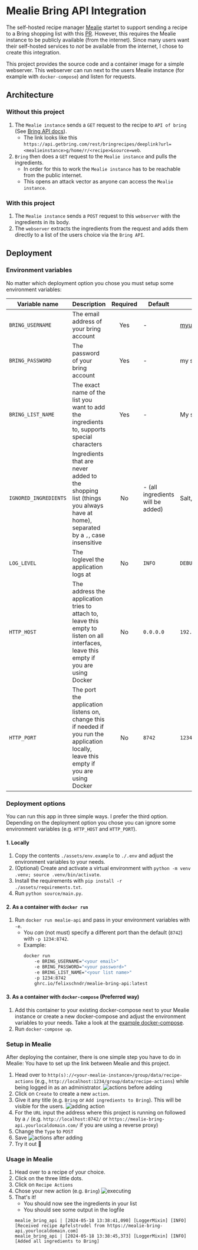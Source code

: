 # Mealie Bring API Integration

The self-hosted recipe manager [Mealie](https://github.com/mealie-recipes/mealie) startet to support sending a recipe to
a Bring shopping list with this [PR](https://github.com/mealie-recipes/mealie/pull/3448). However, this requires the
Mealie instance to be publicly available (from the internet). Since many users want their self-hosted services to
*not* be available from the internet, I chose to create this integration.

This project provides the source code and a container image for a simple webserver. This webserver can run next to
the users Mealie instance (for example with `docker-compose`) and listen for requests.

## Architecture

### Without this project

1. The `Mealie instance` sends a `GET` request to the recipe to `API of bring`
   (See [Bring API docs](https://sites.google.com/getbring.com/bring-import-dev-guide/web-to-app-integration)).
	- The link looks like
	  this `https://api.getbring.com/rest/bringrecipes/deeplink?url=<mealieinstance>g/home/r/<recipe>&source=web`.
2. `Bring` then does a `GET` request to the `Mealie instance` and pulls the ingredients.
	- In order for this to work the `Mealie instance` has to be reachable from the public internet.
	- This opens an attack vector as anyone can access the `Mealie instance`.

### With this project

1. The `Mealie instance` sends a `POST` request to this `webserver` with the ingredients in its body.
2. The `webserver` extracts the ingredients from the request and adds them directly to a list of the users choice via
   the `Bring API`.

## Deployment

### Environment variables

No matter which deployment option you chose you must setup some environment variables:

| Variable name         | Description                                                                                                                             | Required | Default                           | Example                      |
|-----------------------|-----------------------------------------------------------------------------------------------------------------------------------------|:--------:|-----------------------------------|------------------------------|
| `BRING_USERNAME`      | The email address of your bring account                                                                                                 |   Yes    | -                                 | myuser@myemailprovider.com   |
| `BRING_PASSWORD`      | The password of your bring account                                                                                                      |   Yes    | -                                 | my super secret password     |
| `BRING_LIST_NAME`     | The exact name of the list you want to add the ingredients to, supports special characters                                              |   Yes    | -                                 | My shopping list with spaces |
| `IGNORED_INGREDIENTS` | Ingredients that are never added to the shopping list (things you always have at home), separated by a `,`, case insensitive            |    No    | - (all ingredients will be added) | Salt,Pepper,frying oil       |
| `LOG_LEVEL`           | The loglevel the application logs at                                                                                                    |    No    | `INFO`                            | `DEBUG`                      |
| `HTTP_HOST`           | The address the application tries to attach to, leave this empty to listen on all interfaces, leave this empty if you are using Docker  |    No    | `0.0.0.0`                         | `192.168.1.5`                |
| `HTTP_PORT`           | The port the application listens on, change this if needed if you run the application locally, leave this empty if you are using Docker |    No    | `8742`                            | `1234`                       |

### Deployment options

You can run this app in three simple ways. I prefer the third option. Depending on the deployment option you chose
you can ignore some environment variables (e.g. `HTTP_HOST` and `HTTP_PORT`).

#### 1. Locally

1. Copy the contents `./assets/env.example` to `./.env` and adjust the environment variables to your needs.
2. (Optional) Create and activate a virtual environment with `python -m venv .venv; source .venv/bin/activate`.
3. Install the requirements with `pip install -r ./assets/requirements.txt`.
4. Run `python source/main.py`.

#### 2. As a container with `docker run`

1. Run `docker run mealie-api` and pass in your environment variables with `-e`.
	- You *can* (not must) specify a different port than the default (`8742`) with `-p 1234:8742`.
	- Example:
	   ```bash
	   docker run 
	       -e BRING_USERNAME="<your email>"
	       -e BRING_PASSWORD="<your password>"
	       -e BRING_LIST_NAME="<your list name>"
	       -p 1234:8742
	       ghrc.io/felixschndr/mealie-bring-api:latest
	   ```

#### 3. As a container with `docker-compose` (Preferred way)

1. Add this container to your existing docker-compose next to your Mealie instance or create a new docker-compose
   and adjust the environment variables to your needs.
   Take a look at the [example docker-compose](./assets/docker-compose-example.yml).
2. Run `docker-compose up`.

### Setup in Mealie

After deploying the container, there is one simple step you have to do in Mealie: You have to set up the link between 
Mealie and this project.

1. Head over to `http(s)://<your-mealie-instance>/group/data/recipe-actions` (e.g., 
`http://localhost:1234/group/data/recipe-actions`) while being logged in as an administrator.
   ![actions before adding](./assets/images/actions_before_adding.png)
2. Click on `Create` to create a new `action`.
3. Give it any title (e.g. `Bring` or `Add ingredients to Bring`). This will be visible for the users.
   ![adding action](./assets/images/adding_action.png)
4. For the `URL` input the address where this project is running on followed by a `/` (e.g. `http://localhost:8742/` 
   or `https://mealie-bring-api.yourlocaldomain.com/` if you are using a reverse proxy)
5. Change the `Type` to `POST`
6. Save
   ![actions after adding](./assets/images/actions_after_adding.png)
7. Try it out 🎉

### Usage in Mealie

1. Head over to a recipe of your choice.
2. Click on the three little dots.
3. Click on `Recipe Actions`
4. Chose your new action (e.g. `Bring`)
   ![executing](./assets/images/executing.png)
5. That's it!
   - You should now see the ingredients in your list
   - You should see some output in the logfile
   ```text
   mealie_bring_api | [2024-05-18 13:38:41,090] [LoggerMixin] [INFO] [Received recipe Apfelstrudel from https://mealie-bring-api.yourlocaldomain.com]
   mealie_bring_api | [2024-05-18 13:38:45,373] [LoggerMixin] [INFO] [Added all ingredients to Bring]
   ```
